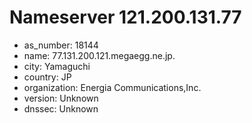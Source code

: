 # Nameserver 121.200.131.77

* as_number: 18144
* name: 77.131.200.121.megaegg.ne.jp.
* city: Yamaguchi
* country: JP
* organization: Energia Communications,Inc.
* version: Unknown
* dnssec: Unknown
